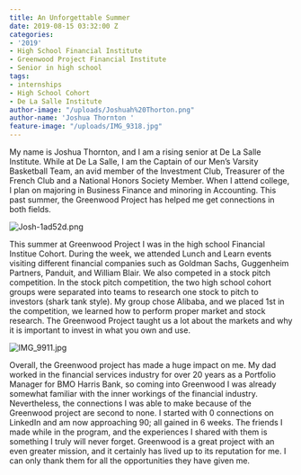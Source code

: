 ```yaml
---
title: An Unforgettable Summer
date: 2019-08-15 03:32:00 Z
categories:
- '2019'
- High School Financial Institute
- Greenwood Project Financial Institute
- Senior in high school
tags:
- internships
- High School Cohort
- De La Salle Institute
author-image: "/uploads/Joshuah%20Thorton.png"
author-name: 'Joshua Thornton '
feature-image: "/uploads/IMG_9318.jpg"
---
```


My name is Joshua Thornton, and I am a rising senior at De La Salle Institute. While at De La Salle, I am the Captain of our Men’s Varsity Basketball Team, an avid member of the Investment Club, Treasurer of the French Club and a National Honors Society Member. When I attend college, I plan on majoring in Business Finance and minoring in Accounting. This past summer, the Greenwood Project has helped me get connections in both fields. 

![Josh-1ad52d.png](/uploads/Josh-1ad52d.png)

This summer at Greenwood Project I was in the high school Financial Institue Cohort. During the week, we attended Lunch and Learn events visiting different financial companies such as Goldman Sachs, Guggenheim Partners, Panduit, and William Blair. We also competed in a stock pitch competition. In the stock pitch competition, the two high school cohort groups were separated into teams to research one stock to pitch to investors (shark tank style). My group chose Alibaba, and we placed 1st in the competition, we learned how to perform proper market and stock research. The Greenwood Project taught us a lot about the markets and why it is important to invest in what you own and use.

![IMG_9911.jpg](/uploads/IMG_9911.jpg)

Overall, the Greenwood project has made a huge impact on me. My dad worked in the financial services industry for over 20 years as a Portfolio Manager for BMO Harris Bank, so coming into Greenwood I was already somewhat familiar with the inner workings of the financial industry. Nevertheless, the connections I was able to make because of the Greenwood project are second to none. I started with 0 connections on LinkedIn and am now approaching 90; all gained in 6 weeks. The friends I made while in the program, and the experiences I shared with them is something I truly will never forget. Greenwood is a great project with an even greater mission, and it certainly has lived up to its reputation for me. I can only thank them for all the opportunities they have given me. 